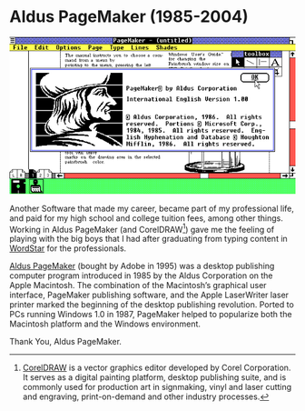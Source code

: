 # Aldus PageMaker (1985-2004)

![Aldus PageMaker 1.0](/static/2025/aldus-pagemaker-1.png)

Another Software that made my career, became part of my professional life, and paid for my high school and college tuition fees, among other things. Working in Aldus PageMaker (and CorelDRAW[^CorelDRAW]) gave me the feeling of playing with the big boys that I had after graduating from typing content in [WordStar](/2024/wordstar/) for the professionals.

[Aldus PageMaker](https://en.wikipedia.org/wiki/Aldus_PageMaker) (bought by Adobe in 1995) was a desktop publishing computer program introduced in 1985 by the Aldus Corporation on the Apple Macintosh. The combination of the Macintosh’s graphical user interface, PageMaker publishing software, and the Apple LaserWriter laser printer marked the beginning of the desktop publishing revolution. Ported to PCs running Windows 1.0 in 1987, PageMaker helped to popularize both the Macintosh platform and the Windows environment.

Thank You, Aldus PageMaker.


[^CorelDRAW]: [CorelDRAW](https://en.wikipedia.org/wiki/CorelDRAW) is a vector graphics editor developed by Corel Corporation. It serves as a digital painting platform, desktop publishing suite, and is commonly used for production art in signmaking, vinyl and laser cutting and engraving, print-on-demand and other industry processes.